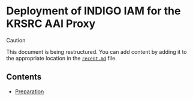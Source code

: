 # Deployment of INDIGO IAM for the KRSRC AAI Proxy

> [!CAUTION]
> This document is being restructured.
> You can add content by adding it to the appropriate location in the [`recent.md`](recent.md) file.

## Contents

- [Preparation](preparation.md)
